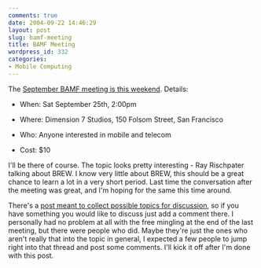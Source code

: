 ```yaml
---
comments: true
date: 2004-09-22 14:46:29
layout: post
slug: bamf-meeting
title: BAMF Meeting
wordpress_id: 332
categories:
- Mobile Computing
---
```


The [September BAMF meeting is this weekend](http://www.mobilityforum.org/2004/09/september-bamf-meeting-is-set.html). Details:




  * When: Sat September 25th, 2:00pm


  * Where: Dimension 7 Studios, 150 Folsom Street, San Francisco


  * Who: Anyone interested in mobile and telecom


  * Cost: $10


I'll be there of course. The topic looks pretty interesting -  Ray Rischpater talking about BREW.  I know very little about BREW, this should be a great chance to learn a lot in a very short period. Last time the conversation after the meeting was great, and I'm hoping for the same this time around.

There's a [post meant to collect possible topics for discussion](http://www.mobilityforum.org/2004/09/discussion-topics.html), so if you have something you would like to discuss just add a comment there. I personally had no problem at all with the free mingling at the end of the last meeting, but there were people who did. Maybe they're just the ones who aren't really that into the topic in general, I expected a few people to jump right into that thread and post some comments. I'll kick it off after I'm done with this post.
